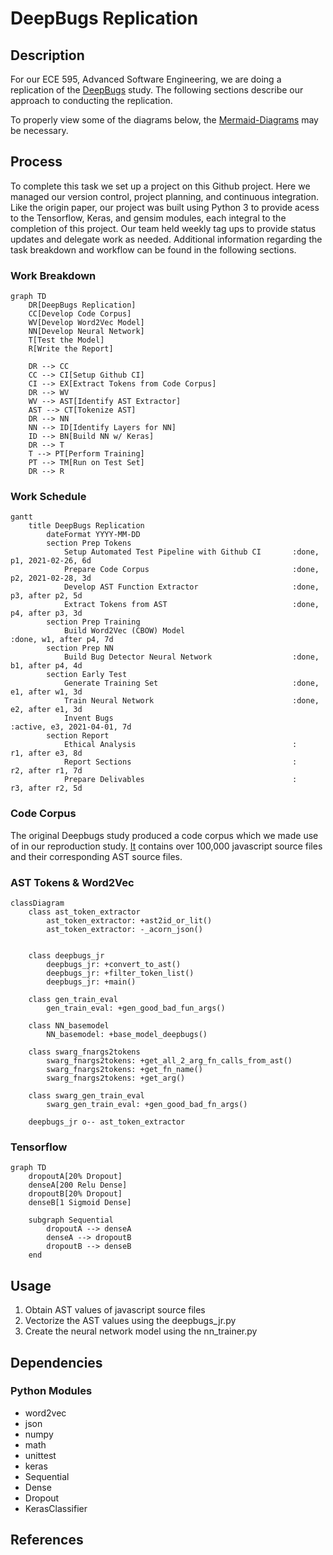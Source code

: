 # DeepBugs Replication

## Description
For our ECE 595, Advanced Software Engineering, we are doing a replication of the [DeepBugs](https://arxiv.org/abs/1805.11683) study. The following sections describe our approach to conducting the replication.

To properly view some of the diagrams below, the [Mermaid-Diagrams](https://chrome.google.com/webstore/detail/mermaid-diagrams/phfcghedmopjadpojhmmaffjmfiakfil/related?hl=en-US) may be necessary.

## Process
To complete this task we set up a project on this Github project. Here we managed our version control, project planning, and continuous integration. Like the origin paper, our project was built using Python 3 to provide acess to the Tensorflow, Keras, and gensim modules, each integral to the completion of this project. Our team held weekly tag ups to provide status updates and delegate work as needed. Additional information regarding the task breakdown and workflow can be found in the following sections.

### Work Breakdown
```mermaid
graph TD
    DR[DeepBugs Replication]
    CC[Develop Code Corpus]
    WV[Develop Word2Vec Model]
    NN[Develop Neural Network]
    T[Test the Model]
    R[Write the Report]

    DR --> CC
    CC --> CI[Setup Github CI]
    CI --> EX[Extract Tokens from Code Corpus]
    DR --> WV 
    WV --> AST[Identify AST Extractor] 
    AST --> CT[Tokenize AST]
    DR --> NN
    NN --> ID[Identify Layers for NN]
    ID --> BN[Build NN w/ Keras]
    DR --> T 
    T --> PT[Perform Training]
    PT --> TM[Run on Test Set]
    DR --> R
```

### Work Schedule
```mermaid
gantt
    title DeepBugs Replication
        dateFormat YYYY-MM-DD
        section Prep Tokens
            Setup Automated Test Pipeline with Github CI       :done, p1, 2021-02-26, 6d
            Prepare Code Corpus                                :done, p2, 2021-02-28, 3d 
            Develop AST Function Extractor                     :done, p3, after p2, 5d
            Extract Tokens from AST                            :done, p4, after p3, 3d
        section Prep Training
            Build Word2Vec (CBOW) Model                               :done, w1, after p4, 7d
        section Prep NN
            Build Bug Detector Neural Network                  :done, b1, after p4, 4d
        section Early Test
            Generate Training Set                              :done, e1, after w1, 3d
            Train Neural Network                               :done, e2, after e1, 3d
            Invent Bugs                                        :active, e3, 2021-04-01, 7d
        section Report
            Ethical Analysis                                   :      r1, after e3, 8d
            Report Sections                                    :      r2, after r1, 7d
            Prepare Delivables                                 :      r3, after r2, 5d       
```

### Code Corpus
The original Deepbugs study produced a code corpus which we made use of in our reproduction study. [It](https://www.sri.inf.ethz.ch/js150) contains over 100,000 javascript source files and their corresponding AST source files.

### AST Tokens & Word2Vec
```mermaid
classDiagram
    class ast_token_extractor
        ast_token_extractor: +ast2id_or_lit()
        ast_token_extractor: -_acorn_json()


    class deepbugs_jr
        deepbugs_jr: +convert_to_ast()
        deepbugs_jr: +filter_token_list()
        deepbugs_jr: +main()

    class gen_train_eval
        gen_train_eval: +gen_good_bad_fun_args()

    class NN_basemodel
        NN_basemodel: +base_model_deepbugs()

    class swarg_fnargs2tokens
        swarg_fnargs2tokens: +get_all_2_arg_fn_calls_from_ast()
        swarg_fnargs2tokens: +get_fn_name()
        swarg_fnargs2tokens: +get_arg()

    class swarg_gen_train_eval
        swarg_gen_train_eval: +gen_good_bad_fn_args()

    deepbugs_jr o-- ast_token_extractor
```

### Tensorflow
```mermaid
graph TD
    dropoutA[20% Dropout]
    denseA[200 Relu Dense]
    dropoutB[20% Dropout]
    denseB[1 Sigmoid Dense]
    
    subgraph Sequential
        dropoutA --> denseA
        denseA --> dropoutB
        dropoutB --> denseB
    end
```

## Usage
1. Obtain AST values of javascript source files
2. Vectorize the AST values using the deepbugs_jr.py
3. Create the neural network model using the nn_trainer.py

## Dependencies
### Python Modules
+ word2vec
+ json
+ numpy
+ math
+ unittest
+ keras
+ Sequential
+ Dense
+ Dropout
+ KerasClassifier

## References
